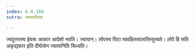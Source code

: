 ```yaml
---
index: 6.4.160
sutra: ज्यादादीयसः

---
```

ज्यदुत्तरस्य ईयसः आकार आदेशो भवति। ज्यायान्। लोपस्य यिटा व्यवहितत्वातातित्युच्यते। लोपे हि सति अकृद्यकार इति दीर्घत्वेन ज्यायानिति सिध्यति।